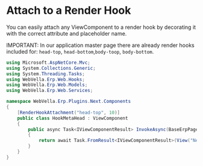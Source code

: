 ﻿<!--{"sort_order":6, "name": "attach-to-render-hook", "label": "Attach to a Render Hook"}-->
# Attach to a Render Hook

You can easily attach any ViewComponent to a render hook by decorating it with the correct attribute and placeholder name.

IMPORTANT: In our application master page there are already render hooks included for: `head-top`, `head-bottom`,`body-toop`, `body-bottom`.

```csharp
using Microsoft.AspNetCore.Mvc;
using System.Collections.Generic;
using System.Threading.Tasks;
using WebVella.Erp.Web.Hooks;
using WebVella.Erp.Web.Models;
using WebVella.Erp.Web.Services;

namespace WebVella.Erp.Plugins.Next.Components
{
	[RenderHookAttachment("head-top", 10)]
	public class HookMetaHead : ViewComponent
	{
		public async Task<IViewComponentResult> InvokeAsync(BaseErpPageModel pageModel, dynamic model, string placeholder)
		{
			return await Task.FromResult<IViewComponentResult>(View("Next_HookMetaHead"));
		}
	}
}

```
